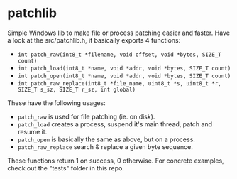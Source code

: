# patchlib
Simple Windows lib to make file or process patching easier and faster. Have a look at the src/patchlib.h,
it basically exports 4 functions:

* `int patch_raw(int8_t *filename, void offset, void *bytes, SIZE_T count)`
* `int patch_load(int8_t *name, void *addr, void *bytes, SIZE_T count)`
* `int patch_open(int8_t *name, void *addr, void *bytes, SIZE_T count)`
* `int patch_raw_replace(int8_t *file_name, uint8_t *s, uint8_t *r, SIZE_T s_sz, SIZE_T r_sz, int global)`

These have the following usages:

* `patch_raw` is used for file patching (ie. on disk).
* `patch_load` creates a process, suspend it's main thread, patch and resume it.
* `patch_open` is basically the same as above, but on a process.
* `patch_raw_replace` search & replace a given byte sequence.

These functions return 1 on success, 0 otherwise.
For concrete examples, check out the "tests" folder in this repo.
